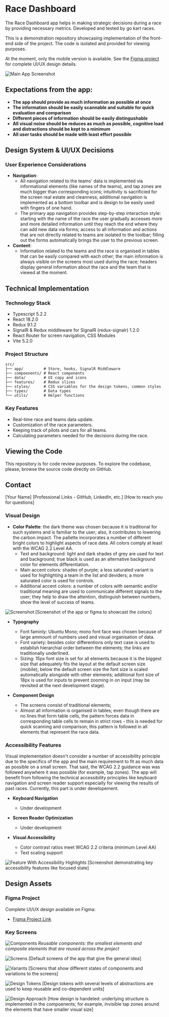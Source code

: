 

# Race Dashboard

The Race Dashboard app helps in making strategic decisions during a race by providing necessary metrics. Developed and tested by go kart races.

This is a demonstration repository showcasing implementation of the front-end side of the project. The code is isolated and provided for viewing purposes.

At the moment, only the mobile version is available. See the [Figma project](#visual-design) for complete UI/UX design details.

![Main App Screenshot](./readme/cover.png)

## Expectations from the app:
- **The app should provide as much information as possible at once**
- **The information should be easily scannable and suitable for quick evaluation and comparison**
- **Different pieces of information should be easily distingushable**
- **All visual noise should be reduces as much as possible, cognitive load and distractions should be kept to a minimum**
- **All user tasks should be made with least effort possible**

## Design System & UI/UX Decisions

### User Experience Considerations
- **Navigation**: 
  - All navigation related to the teams' data is implemented via informational elements (like names of the teams), and tap zones are much bigger than corresponding icons; intuitivity is sacrificied for the screen real estate and cleanness; additional navigation is implemented as a bottom toolbar and is design to be easily used with fingers of one hand.
  - The primary app navigation provides step-by-step interaction style: starting with the name of the race the user gradually accesses more and more detailed information until they reach the end where they can add new data via forms; access to all information and actions that are not directly related to teams are isolated to the toolbar; filling out the forms automatically brings the user to the previous screen.
- **Content**: 
  - Information related to the teams and the race is organised in tables that can be easily compared with each other; the main information is always visible on the screens most used during the race; headers display general information about the race and the team that is viewed at the moment.

## Technical Implementation

### Technology Stack
- Typescript 5.2.2
- React 18.2.0
- Redux 9.1.2
- SignalR & Redux middleware for SignalR (redux-signalr) 1.2.0
- React Router for screen navigation, CSS Modules
- Vite 5.2.0

### Project Structure
```
src/
├── app/         # Store, hooks, SignalR Middleware
├── compoenents/ # React components
├── data/        # UI copy and icons
├── features/    # Redux slices
├── styles/      # CSS variables for the design tokens, common styles
├── types/       # Data types
└── utils/       # Helper functions
```

### Key Features
- Real-time race and teams data update.
- Customization of the race parameters. 
- Keeping track of pilots and cars for all teams.
- Calculating parameters needed for the decisions during the race.

## Viewing the Code

This repository is for code review purposes. To explore the codebase, please, browse the source code directly on GitHub.

## Contact

[Your Name]
[Professional Links - GitHub, LinkedIn, etc.]
[How to reach you for questions]

### Visual Design
- **Color Palette**: the dark theme was chosen because it is traditional for such systems and is familiar to the user; also, it contributes to lowering the carbon impact. The pallette incorporates a number of different bright colors to highlight aspects of race data. All colors comply at least with the WCAG 2.2 Level AA.
  - Text and background: light and dark shades of grey are used for text and background; true black is used as an alternative background color for elements differentiation.
  - Main accent colors: shades of purple; a less saturated variant is used for highlighting a team in the list and deviders; a more saturated color is used for controls.
  - Additional accent colors: a number of colors with semantic and/or traditional meaning are used to communicate different signals to the user; they help to draw the attention, distinguish between numbers, show the level of success of teams.

![Screenshot](path_to_screenshot.png)
[Screenshot of the app or figma to showcast the colors]

- **Typography**
  - Font faminly: Ubuntu Mono; mono font face was chosen because of large ammount of numbers used and visual organisation of data.
  - Font variety: besides color differentions only text case is used to establish hierarchial order between the elements; the links are traditionally underlined.
  - Sizing: 15px font size is set for all elements because it is the biggest size that adequately fits the layout at the default screen size (mobile); below the default screen size the font size is scaled automatically alongside with other elements; additional font size of 18px is used for inputs to prevent zooming in on input (may be revisited at the next development stage).

- **Component Design**
  - The screens consist of traditional elements;
  - Almost all information is organised in tables; even though there are no lines that form table cells, the pattern forces data in corresponding table cells to remain in strict rows - this is needed for quick scanning and comparison; this pattern is followed in all elements that represent the race data.

### Accessibility Features

Visual implementation doesn't consider a number of accessibility principle due to the specifics of the app and the main requirement to fit as much data as possible on a small screen. That said, the WCAG 2.2 guidance was was followed anywhere it was possible (for example, tap zones). The app will benefit from following the technical accessibility principles like keyboard navigation and screen reader support especially for viewing the results of past races. Currently, this part is under developement.

- **Keyboard Navigation**
  - Under development

- **Screen Reader Optimization**
  - Under development

- **Visual Accessibility**
  - Color contrast ratios meet WCAG 2.2 criteria (minimum Level AA)
  - Text scaling support

![Feature With Accessibility Highlights](path_to_feature_screenshot.png)
[Screenshot demonstrating key accessibility features like focused state]

## Design Assets

### Figma Project
Complete UI/UX design available on Figma:
- [Figma Project Link](https://www.figma.com/design/wXrteEcg8uDTsmtVstEKRm/Design?node-id=1-2&t=7gwSXWcHseae3ilt-1)

### Key Screens
![Components](./readme/demoComponents.png)
*Reusable components: the smallest elements and composite elements that are reused across the project*

![Screens](./readme/screenshotScreens.png)
[Default screens of the app that give the general idea]

![Variants](./readme/screenshotVariants.png)
[Screens that show different states of components and variations to the screens]

![Design Tokens](./readme/screenshotDesignTokens.png)
[Design tokens with several levels of abstractions are used to keep reusable and co-dependent units]

![Design Approach](./readme/screenshotDesignApproach.png)
[How design is handeled: underlying structure is implemented in the compoenents; for example, invisible tap zones around the elements that have smaller visual size]


